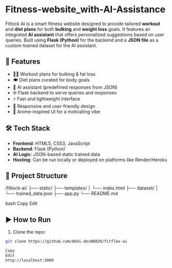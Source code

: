 # Fitness-website_with-AI-Assistance
Fitlock AI is a smart fitness website designed to provide tailored **workout** and **diet plans** for both **bulking** and **weight loss** goals. It features an integrated **AI assistant** that offers personalized suggestions based on user queries. 
Built using **Flask (Python)** for the backend and a **JSON file** as a custom-trained dataset for the AI assistant.

## 🧠 Features

- 🏋️‍♂️ Workout plans for bulking & fat loss
- 🍽️ Diet plans curated for body goals
- 🤖 AI assistant (predefined responses from JSON)
- 🌐 Flask backend to serve queries and responses
- ⚡ Fast and lightweight interface
- 📱 Responsive and user-friendly design
- 🎌 Anime-inspired UI for a motivating vibe

## 🛠 Tech Stack

- **Frontend**: HTML5, CSS3, JavaScript  
- **Backend**: Flask (Python)  
- **AI Logic**: JSON-based static trained data  
- **Hosting**: Can be run locally or deployed on platforms like Render/Heroku  

## 📁 Project Structure

/fitlock-ai/
├── static/
├── templates/
│ └── index.html
├── dataset/
│ └── trained_data.json
├── app.py
└── README.md

bash
Copy
Edit

## ▶️ How to Run

1. Clone the repo:
```bash
git clone https://github.com/Abhi-dev00820/fitflex-ai

Copy
Edit
http://localhost:5000
